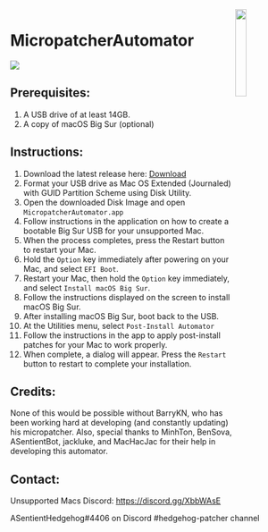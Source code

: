 <img align="right" width=20% src="https://github.com/moosethegoose2213/automator-for-barrykn-micropatcher/raw/main/MicropatcherAutomator/MicropatcherAutomator/Assets.xcassets/AppIcon.appiconset/512.png">

# MicropatcherAutomator

<img src="https://user-images.githubusercontent.com/37860569/103453837-a7810c80-4d10-11eb-82e9-31e1b026482e.png">

## Prerequisites:
1) A USB drive of at least 14GB.
2) A copy of macOS Big Sur (optional)

## Instructions:
1) Download the latest release here: [Download](https://github.com/moosethegoose2213/automator-for-barrykn-micropatcher/releases/download/v2.0/MicropatcherAutomator.dmg)
2) Format your USB drive as Mac OS Extended (Journaled) with GUID Partition Scheme using Disk Utility.
3) Open the downloaded Disk Image and open `MicropatcherAutomator.app`
4) Follow instructions in the application on how to create a bootable Big Sur USB for your unsupported Mac.
5) When the process completes, press the Restart button to restart your Mac.
6) Hold the `Option` key immediately after powering on your Mac, and select `EFI Boot`.
6) Restart your Mac, then hold the `Option` key immediately, and select `Install macOS Big Sur`.
7) Follow the instructions displayed on the screen to install macOS Big Sur.
8) After installing macOS Big Sur, boot back to the USB. 
9) At the Utilities menu, select `Post-Install Automator`
10) Follow the instructions in the app to apply post-install patches for your Mac to work properly. 
11) When complete, a dialog will appear. Press the `Restart` button to restart to complete your installation.

## Credits:
None of this would be possible without BarryKN, who has been working hard at developing (and constantly updating) his micropatcher. Also, special thanks to MinhTon, BenSova, ASentientBot, jackluke, and MacHacJac for their help in developing this automator.

## Contact:
Unsupported Macs Discord: https://discord.gg/XbbWAsE

ASentientHedgehog#4406 on Discord
#hedgehog-patcher channel
